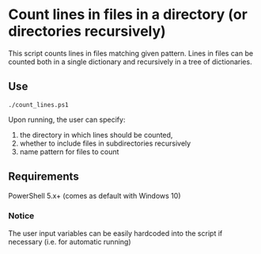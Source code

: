 # Count lines in files in a directory (or directories recursively)

This script counts lines in files matching given pattern.
Lines in files can be counted both in a single dictionary and recursively in a tree of dictionaries.

## Use
```
./count_lines.ps1
```
Upon running, the user can specify:
1) the directory in which lines should be counted, 
2) whether to include files in subdirectories recursively
3) name pattern for files to count 

## Requirements
PowerShell 5.x+ (comes as default with Windows 10)

### Notice
The user input variables can be easily hardcoded into the script if necessary (i.e. for automatic running)